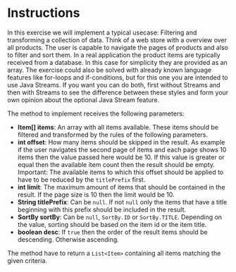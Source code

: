 # Instructions

In this exercise we will implement a typical usecase: Filtering and transforming a collection of data. Think of a web store with a overview over all products. The user is capable to navigate the pages of products and also to filter and sort them. In a real application the product items are typically received from a database. In this case for simplicity they are provided as an array. The exercise could also be solved with already known language features like for-loops and if-conditions, but for this one you are intended to use Java Streams. If you want you can do both, first without Streams and then with Streams to see the difference between these styles and form your own opinion about the optional Java Stream feature.

The method to implement receives the following parameters:

* **Item[] items**: An array with all items available. These items should be filtered and transformed by the rules of the following parameters.
* **int offset**: How many items should be skipped in the result. As example if the user navigates the second page of items and each page shows 10 items then the value passed here would be 10. If this value is greater or equal then the available item count then the result should be empty. Important: The available items to which this offset should be applied to have to be reduced by the `titlePrefix` first.
* **int limit**: The maximum amount of items that should be contained in the result. If the page size is 10 then the limit would be 10.
* **String titlePrefix**: Can be `null`. If not `null` only the items that have a title beginning with this prefix should be included in the result.
* **SortBy sortBy**: Can be `null`, `SortBy.ID` or `SortBy.TITLE`. Depending on the value, sorting should be based on the item id or the item title.
* **boolean desc**: If `true` then the order of the result items should be descending. Otherwise ascending.

The method have to return a `List<Item>` containing all items matching the given criteria.

